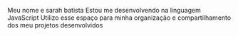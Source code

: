 Meu nome e sarah batista 
Estou me desenvolvendo na linguagem JavaScript
Utilizo esse espaço para minha organização e compartilhamento dos meu projetos desenvolvidos
